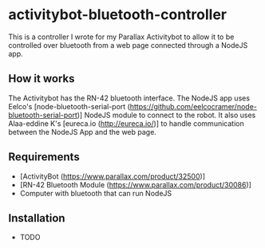 # activitybot-bluetooth-controller
This is a controller I wrote for my Parallax Activitybot to allow it to be controlled over bluetooth from a web page connected through a NodeJS app. 

## How it works
The Activitybot has the RN-42 bluetooth interface.  The NodeJS app uses Eelco's [node-bluetooth-serial-port (https://github.com/eelcocramer/node-bluetooth-serial-port)] NodeJS module to connect to the robot. It also uses Alaa-eddine K's [eureca.io (http://eureca.io/)] to handle communication between the NodeJS App and the web page.

## Requirements
* [ActivityBot (https://www.parallax.com/product/32500)]
* [RN-42 Bluetooth Module (https://www.parallax.com/product/30086)]
* Computer with bluetooth that can run NodeJS
 
## Installation
* TODO
